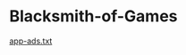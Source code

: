 # Blacksmith-of-Games

[app-ads.txt](https://github.com/ivanbalandin/Blacksmith-of-Games/blob/main/app-ads.txt)
